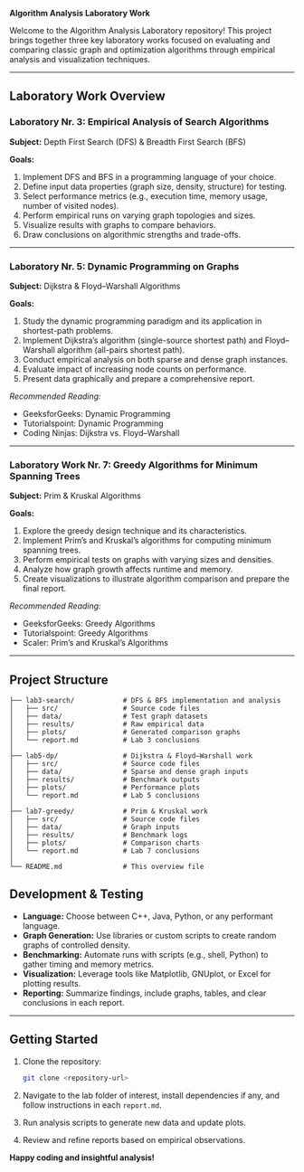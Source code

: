 **Algorithm Analysis Laboratory Work**

Welcome to the Algorithm Analysis Laboratory repository! This project brings together three key laboratory works focused on evaluating and comparing classic graph and optimization algorithms through empirical analysis and visualization techniques.

---

## Laboratory Work Overview

### Laboratory Nr. 3: Empirical Analysis of Search Algorithms

**Subject:** Depth First Search (DFS) & Breadth First Search (BFS)

**Goals:**

1. Implement DFS and BFS in a programming language of your choice.
2. Define input data properties (graph size, density, structure) for testing.
3. Select performance metrics (e.g., execution time, memory usage, number of visited nodes).
4. Perform empirical runs on varying graph topologies and sizes.
5. Visualize results with graphs to compare behaviors.
6. Draw conclusions on algorithmic strengths and trade-offs.

---

### Laboratory Nr. 5: Dynamic Programming on Graphs

**Subject:** Dijkstra & Floyd–Warshall Algorithms

**Goals:**

1. Study the dynamic programming paradigm and its application in shortest-path problems.
2. Implement Dijkstra’s algorithm (single-source shortest path) and Floyd–Warshall algorithm (all-pairs shortest path).
3. Conduct empirical analysis on both sparse and dense graph instances.
4. Evaluate impact of increasing node counts on performance.
5. Present data graphically and prepare a comprehensive report.

*Recommended Reading:*

* GeeksforGeeks: Dynamic Programming
* Tutorialspoint: Dynamic Programming
* Coding Ninjas: Dijkstra vs. Floyd–Warshall

---

### Laboratory Work Nr. 7: Greedy Algorithms for Minimum Spanning Trees

**Subject:** Prim & Kruskal Algorithms

**Goals:**

1. Explore the greedy design technique and its characteristics.
2. Implement Prim’s and Kruskal’s algorithms for computing minimum spanning trees.
3. Perform empirical tests on graphs with varying sizes and densities.
4. Analyze how graph growth affects runtime and memory.
5. Create visualizations to illustrate algorithm comparison and prepare the final report.

*Recommended Reading:*

* GeeksforGeeks: Greedy Algorithms
* Tutorialspoint: Greedy Algorithms
* Scaler: Prim’s and Kruskal’s Algorithms

---

## Project Structure

```
├── lab3-search/            # DFS & BFS implementation and analysis
│   ├── src/                # Source code files
│   ├── data/               # Test graph datasets
│   ├── results/            # Raw empirical data
│   ├── plots/              # Generated comparison graphs
│   └── report.md           # Lab 3 conclusions
│
├── lab5-dp/                # Dijkstra & Floyd–Warshall work
│   ├── src/                # Source code files
│   ├── data/               # Sparse and dense graph inputs
│   ├── results/            # Benchmark outputs
│   ├── plots/              # Performance plots
│   └── report.md           # Lab 5 conclusions
│
├── lab7-greedy/            # Prim & Kruskal work
│   ├── src/                # Source code files
│   ├── data/               # Graph inputs
│   ├── results/            # Benchmark logs
│   ├── plots/              # Comparison charts
│   └── report.md           # Lab 7 conclusions
│
└── README.md               # This overview file
```

## Development & Testing

* **Language:** Choose between C++, Java, Python, or any performant language.
* **Graph Generation:** Use libraries or custom scripts to create random graphs of controlled density.
* **Benchmarking:** Automate runs with scripts (e.g., shell, Python) to gather timing and memory metrics.
* **Visualization:** Leverage tools like Matplotlib, GNUplot, or Excel for plotting results.
* **Reporting:** Summarize findings, include graphs, tables, and clear conclusions in each report.

---

## Getting Started

1. Clone the repository:

   ```bash
   git clone <repository-url>
   ```
2. Navigate to the lab folder of interest, install dependencies if any, and follow instructions in each `report.md`.
3. Run analysis scripts to generate new data and update plots.
4. Review and refine reports based on empirical observations.

**Happy coding and insightful analysis!**
